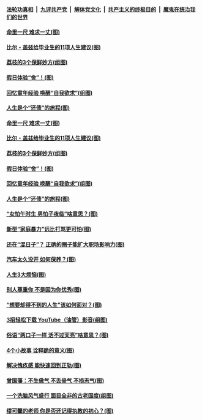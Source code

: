 ####  [法轮功真相](../../../../basic/blob/master/README.md?t=06211831) &nbsp;|&nbsp; [九评共产党](../../../../9ping.md/blob/master/README.md?t=06211831) &nbsp;|&nbsp; [解体党文化](../../../../jtdwh.md/blob/master/README.md?t=06211831)  &nbsp;|&nbsp; [共产主义的终极目的](../../../../gczydzjmd.md/blob/master/README.md?t=06211831) &nbsp;|&nbsp; [魔鬼在统治我们的世界](../../../../mgztzwmdsj.md/blob/master/README.md?t=06211831) 

#### [命里一尺 难求一丈(图)](../pages/p8/936782.md?t=06211831) 

#### [比尔・盖兹给毕业生的11项人生建议(图)](../pages/p8/936231.md?t=06211831) 

#### [荔枝的3个保鲜妙方(组图)](../pages/p8/936950.md?t=06211831) 

#### [假日体验“舍”！(图)](../pages/p8/937183.md?t=06211831) 

#### [回忆童年经验 唤醒“自我欲求”(组图)](../pages/p8/937082.md?t=06211831) 

#### [人生是个“还债”的旅程(图)](../pages/p8/936768.md?t=06211831) 

#### [命里一尺 难求一丈(图)](../pages/p8/936782.md?t=06211831) 

#### [比尔・盖兹给毕业生的11项人生建议(图)](../pages/p8/936231.md?t=06211831) 

#### [荔枝的3个保鲜妙方(组图)](../pages/p8/936950.md?t=06211831) 

#### [假日体验“舍”！(图)](../pages/p8/937183.md?t=06211831) 

#### [回忆童年经验 唤醒“自我欲求”(组图)](../pages/p8/937082.md?t=06211831) 

#### [人生是个“还债”的旅程(图)](../pages/p8/936768.md?t=06211831) 

#### [“女怕午时生 男怕子夜临”啥意思？(图)](../pages/p8/937081.md?t=06211831) 

#### [新型“家庭暴力”远比打骂更可怕(图)](../pages/p8/936230.md?t=06211831) 

#### [还在“混日子”？ 正确的圈子能扩大职场影响力(图)](../pages/p8/937049.md?t=06211831) 

#### [汽车太久没开 如何保养？(图)](../pages/p8/937035.md?t=06211831) 

#### [人生3大烦恼(图)](../pages/p8/936959.md?t=06211831) 

#### [别人尊重你 不是因为你优秀(图)](../pages/p8/936253.md?t=06211831) 

#### [“想要却得不到的人生”该如何面对？(图)](../pages/p8/936933.md?t=06211831) 

#### [3招轻松下载 YouTube（油管）影音(组图)](../pages/p8/936922.md?t=06211831) 

#### [俗语“两口子一样 活不过天亮”啥意思？(图)](../pages/p8/936917.md?t=06211831) 

#### [4个小故事 诠释跪的意义(图)](../pages/p8/936353.md?t=06211831) 

#### [解决愧疚感 能快速回到正轨(图)](../pages/p8/936834.md?t=06211831) 

#### [曾国藩：不生傲气 不丢骨气 不损志气(图)](../pages/p8/936248.md?t=06211831) 

#### [一个洗脑风气盛行 面目全非的古老国度(组图)](../pages/p8/936759.md?t=06211831) 

#### [缪可馨的老师 你是否还记得执教的初心？(图)](../pages/p8/936737.md?t=06211831) 

